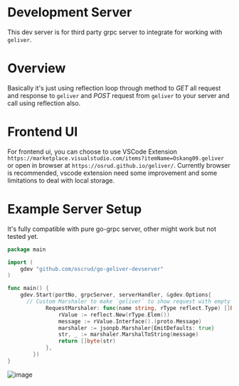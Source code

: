 # Development Server

This dev server is for third party grpc server to integrate for working with `geliver`.


# Overview

Basically it's just using reflection loop through method to *GET* all request and response to `geliver` and *POST* request from `geliver` to your server and call using reflection also.

# Frontend UI

For frontend ui, you can choose to use VSCode Extension `https://marketplace.visualstudio.com/items?itemName=Oskang09.geliver` or open in browser at `https://osrud.github.io/geliver/`. Currently browser is recommended, vscode extension need some improvement and some limitations to deal with local storage.

# Example Server Setup

It's fully compatible with pure go-grpc server, other might work but not tested yet.

```go
package main

import (
	gdev "github.com/oscrud/go-geliver-devserver"
)

func main() {
    gdev.Start(portNo, grpcServer, serverHandler, &gdev.Options{
      // Custom Marshaler to make `geliver` to show request with empty values.
			RequestMarshaler: func(name string, rType reflect.Type) []byte {
				rValue := reflect.New(rType.Elem())
				message := rValue.Interface().(proto.Message)
				marshaler := jsonpb.Marshaler{EmitDefaults: true}
				str, _ := marshaler.MarshalToString(message)
				return []byte(str)
			},
		})
}
```

![image](https://user-images.githubusercontent.com/15674107/117440375-8ce0cd80-af66-11eb-9c1f-b203b12b173c.png)
